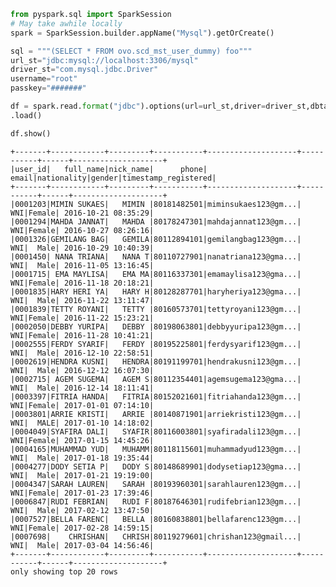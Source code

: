 ```python
from pyspark.sql import SparkSession
# May take awhile locally
spark = SparkSession.builder.appName("Mysql").getOrCreate()
```


```python
sql = """(SELECT * FROM ovo.scd_mst_user_dummy) foo"""
url_st="jdbc:mysql://localhost:3306/mysql"
driver_st="com.mysql.jdbc.Driver"
username="root"
passkey="#######"
```


```python
df = spark.read.format("jdbc").options(url=url_st,driver=driver_st,dbtable=sql,user=username,password=passkey)\
.load()

df.show()
```

    +-------+------------+---------+-----------+--------------------+-----------+------+--------------------+
    |user_id|   full_name|nick_name|      phone|               email|nationality|gender|timestamp_registered|
    +-------+------------+---------+-----------+--------------------+-----------+------+--------------------+
    |0001203|MIMIN SUKAES|   MIMIN |80181482501|miminsukaes123@gm...|        WNI|Female| 2016-10-21 08:35:29|
    |0001294|MAHDA JANNAT|   MAHDA |80178247301|mahdajannat123@gm...|        WNI|Female| 2016-10-27 08:26:16|
    |0001326|GEMILANG BAG|   GEMILA|80112894101|gemilangbag123@gm...|        WNI|  Male| 2016-10-29 10:40:39|
    |0001450| NANA TRIANA|   NANA T|80110727901|nanatriana123@gma...|        WNI|  Male| 2016-11-05 13:16:45|
    |0001715| EMA MAYLISA|   EMA MA|80116337301|emamaylisa123@gma...|        WNI|Female| 2016-11-18 20:18:21|
    |0001835|HARY HERI YA|   HARY H|80128287701|haryheriya123@gma...|        WNI|  Male| 2016-11-22 13:11:47|
    |0001839|TETTY ROYANI|   TETTY |80160573701|tettyroyani123@gm...|        WNI|Female| 2016-11-22 15:23:21|
    |0002050|DEBBY YURIPA|   DEBBY |80198063801|debbyyuripa123@gm...|        WNI|Female| 2016-11-28 10:41:21|
    |0002555|FERDY SYARIF|   FERDY |80195225801|ferdysyarif123@gm...|        WNI|  Male| 2016-12-10 22:58:51|
    |0002619|HENDRA KUSNI|   HENDRA|80191199701|hendrakusni123@gm...|        WNI|  Male| 2016-12-12 16:07:30|
    |0002715| AGEM SUGEMA|   AGEM S|80112354401|agemsugema123@gma...|        WNI|  Male| 2016-12-14 18:11:41|
    |0003397|FITRIA HANDA|   FITRIA|80152021601|fitriahanda123@gm...|        WNI|Female| 2017-01-01 07:14:10|
    |0003801|ARRIE KRISTI|   ARRIE |80140871901|arriekristi123@gm...|        WNI|  MALE| 2017-01-10 14:18:02|
    |0004049|SYAFIRA DALI|   SYAFIR|80116003801|syafiradali123@gm...|        WNI|Female| 2017-01-15 14:45:26|
    |0004165|MUHAMMAD YUD|   MUHAMM|80118115601|muhammadyud123@gm...|        WNI|  Male| 2017-01-18 19:35:44|
    |0004277|DODY SETIA P|   DODY S|80148689901|dodysetiap123@gma...|        WNI|  Male| 2017-01-21 19:19:00|
    |0004347|SARAH LAUREN|   SARAH |80193960301|sarahlauren123@gm...|        WNI|Female| 2017-01-23 17:39:46|
    |0006847|RUDI FEBRIAN|   RUDI F|80187646301|rudifebrian123@gm...|        WNI|  Male| 2017-02-12 13:47:50|
    |0007527|BELLA FARENC|   BELLA |80160838801|bellafarenc123@gm...|        WNI|Female| 2017-02-28 14:59:15|
    |0007698|    CHRISHAN|   CHRISH|80119279601|chrishan123@gmail...|        WNI|  Male| 2017-03-04 14:56:46|
    +-------+------------+---------+-----------+--------------------+-----------+------+--------------------+
    only showing top 20 rows
    
    


```python

```

